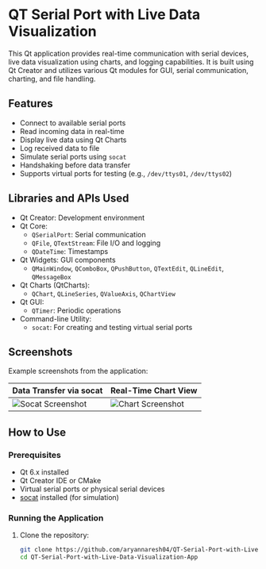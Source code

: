 # QT Serial Port with Live Data Visualization

This Qt application provides real-time communication with serial devices, live data visualization using charts, and logging capabilities. It is built using Qt Creator and utilizes various Qt modules for GUI, serial communication, charting, and file handling.

## Features

- Connect to available serial ports
- Read incoming data in real-time
- Display live data using Qt Charts
- Log received data to file
- Simulate serial ports using `socat`
- Handshaking before data transfer
- Supports virtual ports for testing (e.g., `/dev/ttys01`, `/dev/ttys02`)

## Libraries and APIs Used

- Qt Creator: Development environment
- Qt Core:
  - `QSerialPort`: Serial communication
  - `QFile`, `QTextStream`: File I/O and logging
  - `QDateTime`: Timestamps
- Qt Widgets: GUI components
  - `QMainWindow`, `QComboBox`, `QPushButton`, `QTextEdit`, `QLineEdit`, `QMessageBox`
- Qt Charts (QtCharts):
  - `QChart`, `QLineSeries`, `QValueAxis`, `QChartView`
- Qt GUI:
  - `QTimer`: Periodic operations
- Command-line Utility:
  - `socat`: For creating and testing virtual serial ports

## Screenshots

Example screenshots from the application:

| Data Transfer via socat | Real-Time Chart View |
|-------------------------|----------------------|
| ![Socat Screenshot](screenshots/socat.png) | ![Chart Screenshot](screenshots/chartview.png) |


## How to Use

### Prerequisites

- Qt 6.x installed
- Qt Creator IDE or CMake
- Virtual serial ports or physical serial devices
- [socat](http://www.dest-unreach.org/socat/) installed (for simulation)

### Running the Application

1. Clone the repository:

   ```bash
   git clone https://github.com/aryannaresh04/QT-Serial-Port-with-Live-Data-Visualization-App.git
   cd QT-Serial-Port-with-Live-Data-Visualization-App
